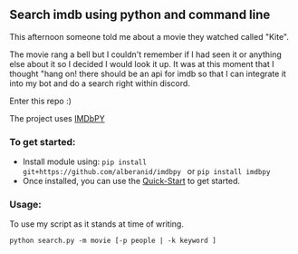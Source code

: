 ## Search imdb using python and command line
This afternoon someone told me about a movie they watched called "Kite".

The movie rang a bell but I couldn't remember if I had seen it or anything else about it so I decided I would look it up. It was at this moment that I thought "hang on! there should be an api for imdb so that I can integrate it into my bot and do a search right within discord.

Enter this repo :) 

The project uses [IMDbPY](https://github.com/alberanid/imdbpy)

### To get started:
- Install module using:
    ```pip install git+https://github.com/alberanid/imdbpy ```
or
    ``` pip install imdbpy ```
- Once installed, you can use the [Quick-Start](https://imdbpy.readthedocs.io/en/latest/usage/quickstart.html#searching) to get started.

### Usage:
To use my script as it stands at time of writing.

``` python search.py -m movie [-p people | -k keyword ] ```
